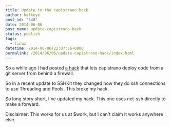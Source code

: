 ```yaml
---
title: Update to the capistrano hack
author: halkeye
post_id: "548"
date: 2014-06-06
post_name: update-capistrano-hack
status: publish
tags:
  - linux
datetime: 2014-06-06T22:07:36+0800
permalink: /2014/06/06/update-capistrano-hack/index.html
---
```


So a while ago I had posted [a hack](/2014/01/24/capistrano3-deploying-internal-git-server/) that lets capistrano deploy code from a git server from behind a firewall.

So in a recent update to SSHKit they changed how they do ssh connections to use Threading and Pools. This broke my hack.

So long story short, I've updated my hack. This one uses net-ssh directly to make a forward.

Disclaimer: This works for us at $work, but I can't claim it works anywhere else.

<github-gist id='halkeye/f061872eb4b47dc0928e'></github-gist>
